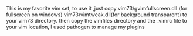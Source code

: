 This is my favorite vim set, to use it ,just copy
	vim73/gvimfullscreen.dll (for fullscreen on windows)
	vim73/vimtweak.dll(for background transparent) to your vim73 directory.
then copy the vimfiles directory and the _vimrc file to your vim location, I used pathogen to manage my plugins
